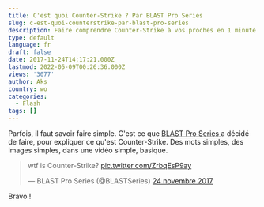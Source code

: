 ```yaml
---
title: C'est quoi Counter-Strike ? Par BLAST Pro Series
slug: c-est-quoi-counterstrike-par-blast-pro-series
description: Faire comprendre Counter-Strike à vos proches en 1 minute 30 ?
type: default
language: fr
draft: false
date: 2017-11-24T14:17:21.000Z
lastmod: 2022-05-09T00:26:36.000Z
views: '3077'
author: Aks
country: wo
categories:
  - Flash
tags: []
---
```

Parfois, il faut savoir faire simple. C'est ce que [BLAST Pro Series ](https://twitter.com/BLASTSeries)a décidé de faire, pour expliquer ce qu'est Counter-Strike. Des mots simples, des images simples, dans une vidéo simple, basique.

> wtf is Counter-Strike? [pic.twitter.com/ZrbqEsP9ay](https://t.co/ZrbqEsP9ay)
> 
> — BLAST Pro Series (@BLASTSeries) [24 novembre 2017](https://twitter.com/BLASTSeries/status/933976601141932032?ref%5Fsrc=twsrc%5Etfw)

Bravo !

  
